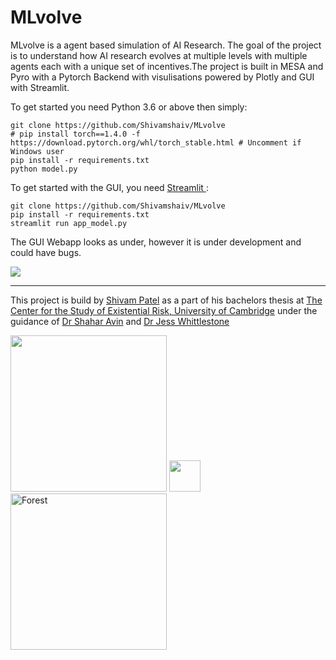 # MLvolve  

MLvolve is a agent based simulation of AI Research. The goal of the project is to understand how AI research evolves at multiple levels with multiple agents each with a unique set of incentives.The project is built in MESA and Pyro with a Pytorch Backend with visulisations powered by Plotly and GUI with Streamlit.  

To get started you need Python 3.6 or above then simply:
```
git clone https://github.com/Shivamshaiv/MLvolve
# pip install torch==1.4.0 -f https://download.pytorch.org/whl/torch_stable.html # Uncomment if Windows user
pip install -r requirements.txt
python model.py
```

To get started with the GUI, you need <a href = "https://www.streamlit.io/"> Streamlit  </a>:
```
git clone https://github.com/Shivamshaiv/MLvolve
pip install -r requirements.txt
streamlit run app_model.py
```
The GUI Webapp looks as under, however it is under development and could have bugs.

<img src="alpha_gui.PNG"/>

---

This project is build by [Shivam Patel](https://www.cser.ac.uk/team/shivam-patel/) as a part of his bachelors thesis at [The Center for the Study of Existential Risk, University of Cambridge](https://www.cser.ac.uk/) under the guidance of [Dr Shahar Avin](https://www.cser.ac.uk/team/shivam-patel/) and [Dr Jess Whittlestone](http://lcfi.ac.uk/team/jess-whittlestone/)


<p float="left">
  <img src="http://www.crassh.cam.ac.uk/assets/general/CSER-logo-colour@2x-8_(CMYK_PNG).png" width="250" />
  <img src="https://innov8tiv.com/wp-content/uploads/2017/10/safari-wont-load-website-1-150x150.jpg" width = "50" />
  <img src="https://www.cam.ac.uk/sites/www.cam.ac.uk/files/inner-images/logo.jpg" alt="Forest" width="250" />
</p>
